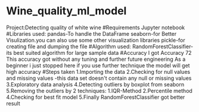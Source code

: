 # Wine_quality_ml_model
Project:Detecting quality of white wine
#Requirements
Jupyter notebook
#Libraries used:
pandas-To handle the DataFrame
seaborn-for Better Visulization.you can also use some other visualization libraries
pickle-for creating file and dumping the file
#Algorithm used:
RandomForestClassifier-its best suited algorithm for large sample data
#Accuracy
I got Accuracy 72
This accuracy got without any tuning and further future engineering
As a beginner i just stopped here if you use further technique the model will get high accuracy
#Steps taken
1.Importing the data 
2.Checking for null values and missing values -this data set doesn't contain any null or missing values 
3.Exploratory data analysis
4.Detecting outliers by boxplot from seaborn
5.Removing the outliers by 2 techniques:
    1.IQR-Method
    2.Percentile method
4.Checking for best fit model 
5.Finally RandomForestClassifier got better result



